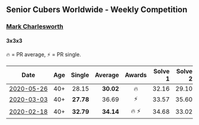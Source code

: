 ## Senior Cubers Worldwide - Weekly Competition
### [Mark Charlesworth](../mark_charlesworth.md)
#### 3x3x3

🔥 = PR average, ⚡ = PR single.

| Date | Age | Single | Average | Awards | Solve 1 | Solve 2 | Solve 3 | Solve 4 | Solve 5 | Video |
| :--: | :--: | --: | --: | :--: | --: | --: | --: | --: | --: | :-- |
| [<span style="white-space: nowrap">2020-05-26</span>](../../results/333/2020-05-26.md) | 40+ | 28.15 | **30.02** | 🔥 | 32.16 | 29.10 | 35.98 | 28.15 | 28.81 | [Link](https://www.facebook.com/events/688407551989463/permalink/690761785087373/) |
| [<span style="white-space: nowrap">2020-03-03</span>](../../results/333/2020-03-03.md) | 40+ | **27.78** | 36.69 | ⚡ | 33.57 | 35.60 | 40.89 | 48.79 | **27.78** | [Link](https://www.facebook.com/events/241721610185997/permalink/245500929808065/) |
| [<span style="white-space: nowrap">2020-02-18</span>](../../results/333/2020-02-18.md) | 40+ | **32.79** | **34.14** | 🔥 ⚡ | 34.68 | 33.02 | **32.79** | 41.22 | 34.72 | [Link](https://www.facebook.com/events/2558750947697073/permalink/2562987523940082/) |


<!-- Global site tag (gtag.js) - Google Analytics -->
<script async src="https://www.googletagmanager.com/gtag/js?id=UA-86348435-3"></script>
<script>window.dataLayer = window.dataLayer || []; function gtag() {dataLayer.push(arguments);} gtag('js', new Date()); gtag('config', 'UA-86348435-3');</script>
